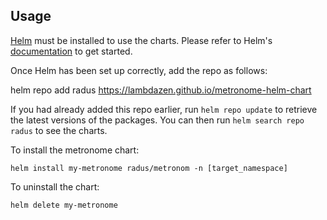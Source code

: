 ## Usage

[Helm](https://helm.sh) must be installed to use the charts.  Please refer to
Helm's [documentation](https://helm.sh/docs) to get started.

Once Helm has been set up correctly, add the repo as follows:

  helm repo add radus https://lambdazen.github.io/metronome-helm-chart

If you had already added this repo earlier, run `helm repo update` to retrieve
the latest versions of the packages.  You can then run `helm search repo
radus` to see the charts.

To install the metronome chart:

    helm install my-metronome radus/metronom -n [target_namespace]

To uninstall the chart:

    helm delete my-metronome
